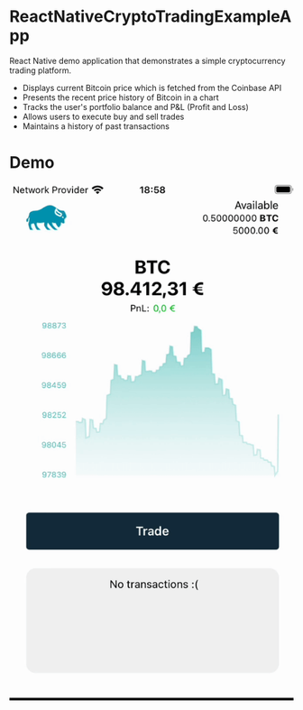# ReactNativeCryptoTradingExampleApp

React Native demo application that demonstrates a simple cryptocurrency trading platform. 

- Displays current Bitcoin price which is fetched from the Coinbase API
- Presents the recent price history of Bitcoin in a chart
- Tracks the user's portfolio balance and P&L (Profit and Loss)
- Allows users to execute buy and sell trades
- Maintains a history of past transactions

# Demo
![Project Demo](src/assets/demo.gif)